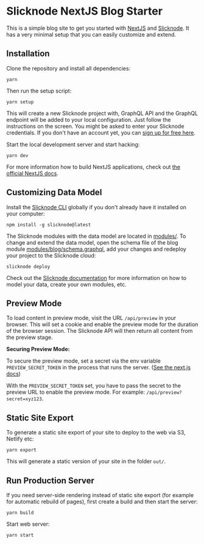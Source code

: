 # Slicknode NextJS Blog Starter

This is a simple blog site to get you started with [NextJS](https://nextjs.org) and [Slicknode](https://slicknode.com). It has a very minimal setup that you can easily customize and extend. 


## Installation

Clone the repository and install all dependencies:

    yarn

Then run the setup script:

    yarn setup

This will create a new Slicknode project with, GraphQL API and the GraphQL endpoint will be added to your local configuration. Just follow the instructions on the screen.
You might be asked to enter your Slicknode credentials. If you don't have an account yet, you can [sign up for free here](https://slicknode.com).

Start the local development server and start hacking:

    yarn dev

For more information how to build NextJS applications, check out [the official NextJS docs](https://nextjs.org/docs).


## Customizing Data Model

Install the [Slicknode CLI](https://www.npmjs.com/package/slicknode) globally if you don't already have it installed on your computer:

    npm install -g slicknode@latest

The Slicknode modules with the data model are located in [modules/](./modules/). To change and extend the data model, open the schema file of the blog module [modules/blog/schema.graphql](./modules/blog/schema.graphql), add your changes and redeploy your
project to the Slicknode cloud:

    slicknode deploy

Check out the [Slicknode documentation](https://slicknode.com/docs/data-modeling/introduction/) for more information on how to model your data, create your own modules, etc.


## Preview Mode

To load content in preview mode, visit the URL `/api/preview` in your browser. This will set a cookie and enable
the preview mode for the duration of the browser session. The Slicknode API will then return all content from the
preview stage. 

**Securing Preview Mode:**

To secure the preview mode, set a secret via the env variable `PREVIEW_SECRET_TOKEN` in the process that runs the
server. ([See the next.js docs](https://nextjs.org/docs/basic-features/environment-variables)) 

With the `PREVIEW_SECRET_TOKEN` set, you have to pass the secret to the preview URL to enable the preview mode. For example: `/api/preview?secret=xyz123`.


## Static Site Export

To generate a static site export of your site to deploy to the web via S3, Netlify etc:

    yarn export

This will generate a static version of your site in the folder `out/`.


## Run Production Server

If you need server-side rendering instead of static site export (for example for automatic rebuild of pages), first create a build and then start the server:

    yarn build

Start web server:

    yarn start
